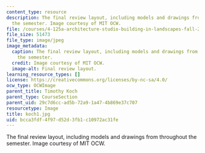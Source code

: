 ```yaml
---
content_type: resource
description: The final review layout, including models and drawings from throughout
  the semester. Image courtesy of MIT OCW.
file: /courses/4-125a-architecture-studio-building-in-landscapes-fall-2005/bcca3fdf4f97d52d3fb1c10972ac31fe_koch1.jpg
file_size: 51473
file_type: image/jpeg
image_metadata:
  caption: The final review layout, including models and drawings from throughout
    the semester.
  credit: Image courtesy of MIT OCW.
  image-alt: Final review layout.
learning_resource_types: []
license: https://creativecommons.org/licenses/by-nc-sa/4.0/
ocw_type: OCWImage
parent_title: Timothy Koch
parent_type: CourseSection
parent_uid: 29c7d6cc-ad5b-72a9-1a47-4b869e37c707
resourcetype: Image
title: koch1.jpg
uid: bcca3fdf-4f97-d52d-3fb1-c10972ac31fe
---
```

The final review layout, including models and drawings from throughout the semester. Image courtesy of MIT OCW.